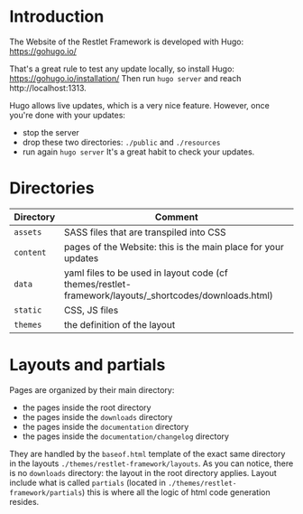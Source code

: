 # Introduction

The Website of the Restlet Framework is developed with Hugo: https://gohugo.io/

That's a great rule to test any update locally, so install Hugo: https://gohugo.io/installation/
Then run `hugo server` and reach http://localhost:1313.

Hugo allows live updates, which is a very nice feature.
However, once you're done with your updates:

- stop the server
- drop these two directories: `./public` and `./resources`
- run again `hugo server`
  It's a great habit to check your updates.

# Directories

| Directory | Comment                                                                                               |
|-----------|-------------------------------------------------------------------------------------------------------|
| `assets`  | SASS files that are transpiled into CSS                                                               |
| `content` | pages of the Website: this is the main place for your updates                                         |
| `data`    | yaml files to be used in layout code (cf themes/restlet-framework/layouts/_shortcodes/downloads.html) |
| `static`  | CSS, JS files                                                                                         |
| `themes`  | the definition of the layout                                                                          |

# Layouts and partials

Pages are organized by their main directory:
 - the pages inside the root directory
 - the pages inside the `downloads` directory
 - the pages inside the `documentation` directory
 - the pages inside the `documentation/changelog` directory

They are handled by the `baseof.html` template of the exact same directory in the layouts `./themes/restlet-framework/layouts`. As you can notice, there is no `downloads` directory: the layout in the root directory applies.
Layout include what is called `partials` (located in `./themes/restlet-framework/partials`) this is where all the logic of html code generation resides.